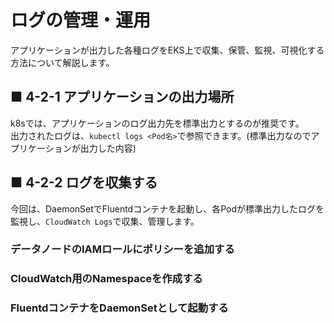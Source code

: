# ログの管理・運用
アプリケーションが出力した各種ログをEKS上で収集、保管、監視、可視化する方法について解説します。
## ■ 4-2-1 アプリケーションの出力場所
k8sでは、アプリケーションのログ出力先を標準出力とするのが推奨です。  
出力されたログは、`kubectl logs <Pod名>`で参照できます。(標準出力なのでアプリケーションが出力した内容)

## ■ 4-2-2 ログを収集する
今回は、DaemonSetでFluentdコンテナを起動し、各Podが標準出力したログを監視し、`CloudWatch Logs`で収集、管理します。
### データノードのIAMロールにポリシーを追加する
### CloudWatch用のNamespaceを作成する
### FluentdコンテナをDaemonSetとして起動する
